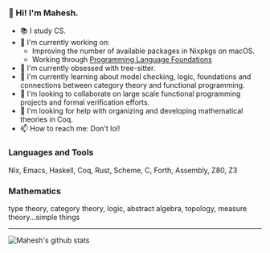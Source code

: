 ### 👋 Hi! I'm Mahesh.
- 📚 I study CS.
- 🔭 I'm currently working on:
  - Improving the number of available packages in Nixpkgs on macOS.
  - Working through [Programming Language Foundations](https://softwarefoundations.cis.upenn.edu/plf-current/index.html)
- 🥰 I'm currently obsessed with tree-sitter.
- 🌱 I'm currently learning about model checking, logic, foundations and connections between category theory and functional programming.
- 🙌 I'm looking to collaborate on large scale functional programming projects and formal verification efforts.
- 🤔 I'm looking for help with organizing and developing mathematical theories in Coq.
- 📫 How to reach me: Don't lol!

### Languages and Tools

Nix, Emacs, Haskell, Coq, Rust, Scheme, C, Forth, Assembly, Z80, Z3

### Mathematics

type theory, category theory, logic, abstract algebra, topology, measure theory...simple things

---
![Mahesh's github stats](https://github-readme-stats.vercel.app/api?username=maheshgouru&count_private=true&show_icons=true)
